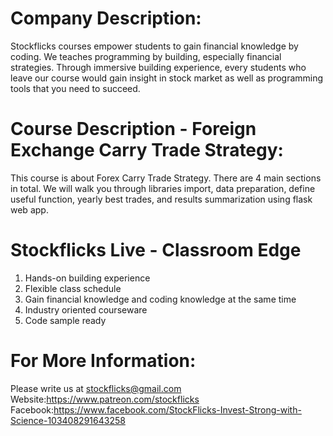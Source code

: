 # Company Description:
Stockflicks courses empower students to gain financial knowledge by coding.  We teaches programming by building, especially financial strategies. Through immersive building experience, every students who leave our course would gain insight in stock market as well as programming tools that you need to succeed.

# Course Description - Foreign Exchange Carry Trade Strategy:
This course is about Forex Carry Trade Strategy. There are 4 main sections in total. We will walk you through libraries import, data preparation, define useful function, yearly best trades, and results summarization using flask web app.

# Stockflicks Live - Classroom Edge
1. Hands-on building experience
2. Flexible class schedule
3. Gain financial knowledge and coding knowledge at the same time
4. Industry oriented courseware
5. Code sample ready

# For More Information:
Please write us at stockflicks@gmail.com 
Website:https://www.patreon.com/stockflicks
Facebook:https://www.facebook.com/StockFlicks-Invest-Strong-with-Science-103408291643258
